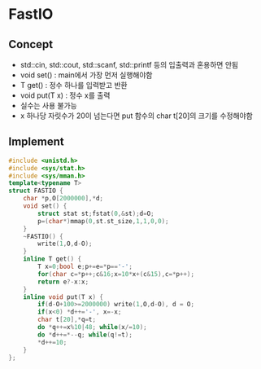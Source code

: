# FastIO

## Concept
- std::cin, std::cout, std::scanf, std::printf 등의 입출력과 혼용하면 안됨
- void set() : main에서 가장 먼저 실행해야함
- T get() : 정수 하나를 입력받고 반환
- void put(T x) : 정수 x를 출력
- 실수는 사용 불가능
- x 하나당 자릿수가 20이 넘는다면 put 함수의 char t[20]의 크기를 수정해야함

## Implement
```cpp
#include <unistd.h>
#include <sys/stat.h>
#include <sys/mman.h>
template<typename T>
struct FASTIO {
    char *p,O[2000000],*d;
    void set() {
        struct stat st;fstat(0,&st);d=O;
        p=(char*)mmap(0,st.st_size,1,1,0,0);
    }
    ~FASTIO() {
        write(1,O,d-O);
    } 
    inline T get() {
        T x=0;bool e;p+=e=*p=='-';
        for(char c=*p++;c&16;x=10*x+(c&15),c=*p++);
        return e?-x:x;
    }
    inline void put(T x) {
        if(d-O+100>=2000000) write(1,O,d-O), d = O;
        if(x<0) *d++='-', x=-x;
        char t[20],*q=t;
        do *q++=x%10|48; while(x/=10);
        do *d++=*--q; while(q!=t);
        *d++=10;
    }
};
```